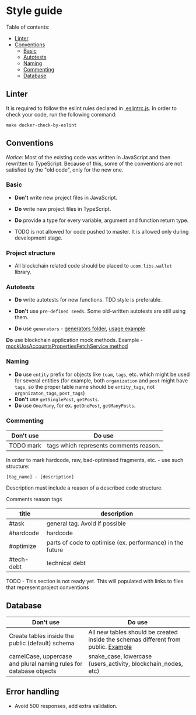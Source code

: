 # Style guide

Table of contents:
* [Linter](#linter)
* [Conventions](#conventions)
    * [Basic](#basic)
    * [Autotests](#autotests)
    * [Naming](#naming)
    * [Commenting](#commenting)
    * [Database](#database)
    


## Linter
It is required to follow the eslint rules declared in [.eslintrc.js](../.eslintrc.js). 
In order to check your code, run the following command:

```
make docker-check-by-eslint
```

## Conventions

*Notice:* Most of the existing code was written in JavaScript and then rewritten to TypeScript.
Because of this, some of the conventions are not satisfied by the "old code", only for the new one.

### Basic
* **Don't** write new project files in JavaScript.
* **Do** write new project files in TypeScript.
* **Do** provide a type for every variable, argument and function return type. 

* TODO is not allowed for code pushed to master. It is allowed only during development stage.

### Project structure
* All blockchain related code should be placed to `ucom.libs.wallet` library.


### Autotests
* **Do** write autotests for new functions. TDD style is preferable.

* **Don't** use `pre-defined seeds`. Some old-written autotests are still using them.
* **Do** use `generators` - [generators folder](../test/generators), [usage example](../test/integration/tags/tags-get.test.ts)

**Do** use blockchain application mock methods. Example - [mockUosAccountsPropertiesFetchService method](../test/integration/helpers/mock-helper.ts)

### Naming
* **Do** use `entity` prefix for objects like `team`, `tags`, etc. which might be used for several entities
(for example, both `organization` and `post` might have `tags`, so the proper table name should be `entity_tags`, not
`organizaton_tags`, `post_tags`) 
* **Don't** use `getSinglePost`, `getPosts`.
* **Do** use `One/Many`, for ex. `getOnePost`, `getManyPosts`.

### Commenting

Don't use | Do use
--- | ---
TODO mark | tags which represents comments reason.

In order to mark hardcode, raw, bad-optimised fragments, etc. - use such structure:
```
[tag_name] - [description]
```
Description must include a reason of a described code structure.

Comments reason tags

title | description
--- | ---
#task | general tag. Avoid if possible
#hardcode | hardcode
#optimize | parts of code to optimise (ex. performance) in the future
#tech-debt | technical debt

TODO - This section is not ready yet. This will populated with links to files that represent project conventions

## Database

Don't use | Do use
--- | ---
Create tables inside the public (default) schema | All new tables should be created inside the schemas different from public. [Example](../migrations_knex_monolith/20190401121234-create-table-blockchain-irreversible-traces.js)
camelCase, uppercase and plural naming rules for database objects | snake_case, lowercase (users_activity, blockchain_nodes, etc) 

## Error handling
* Avoid 500 responses, add extra validation.
